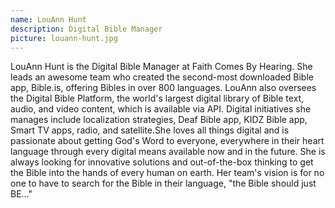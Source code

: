 ```yaml
---
name: LouAnn Hunt
description: Digital Bible Manager
picture: louann-hunt.jpg 
---
```

LouAnn Hunt is the Digital Bible Manager at Faith Comes By Hearing. She leads an awesome team who created the second-most downloaded Bible app, Bible.is, offering Bibles in over 800 languages. LouAnn also oversees the Digital Bible Platform, the world's largest digital library of Bible text, audio, and video content, which is available via API. Digital initiatives she manages include localization strategies, Deaf Bible app, KIDZ Bible app, Smart TV apps, radio, and satellite.She loves all things digital and is passionate about getting God's Word to everyone, everywhere in their heart language through every digital means available now and in the future. She is always looking for innovative solutions and out-of-the-box thinking to get the Bible into the hands of every human on earth. Her team's vision is for no one to have to search for the Bible in their language, "the Bible should just BE..."
